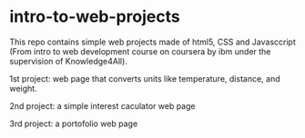 # intro-to-web-projects
This repo contains simple web projects made of html5, CSS and Javasccript (From intro to web development course on coursera by ibm under the supervision of Knowledge4All). 

1st project: web page that converts units like temperature, distance, and weight. 

2nd project: a simple interest caculator web page

3rd project: a portofolio web page 

